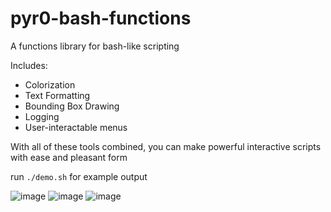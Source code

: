 pyr0-bash-functions
===============

A functions library for bash-like scripting

Includes:

- Colorization
- Text Formatting
- Bounding Box Drawing
- Logging
- User-interactable menus

With all of these tools combined, you can make powerful interactive scripts with ease and pleasant form

run `./demo.sh` for example output

![image](https://user-images.githubusercontent.com/8482805/224919713-d1ec4723-1909-470d-93d6-1b7091de8de8.png)
![image](https://user-images.githubusercontent.com/8482805/224919800-2d4450e4-9fc7-4ef7-b432-9ccfd0278880.png)
![image](https://user-images.githubusercontent.com/8482805/224919970-0444b849-5959-49b5-a187-b6a214ccc84f.png)
